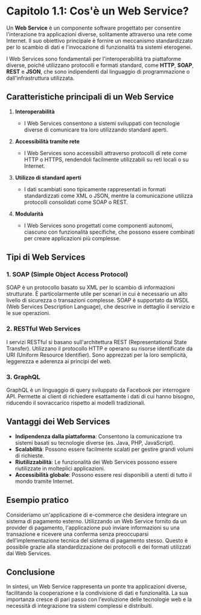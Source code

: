 # Capitolo 1.1: Cos'è un Web Service?

Un **Web Service** è un componente software progettato per consentire l'interazione tra applicazioni diverse, solitamente attraverso una rete come Internet. Il suo obiettivo principale è fornire un meccanismo standardizzato per lo scambio di dati e l'invocazione di funzionalità tra sistemi eterogenei.

I Web Services sono fondamentali per l'interoperabilità tra piattaforme diverse, poiché utilizzano protocolli e formati standard, come **HTTP**, **SOAP**, **REST** e **JSON**, che sono indipendenti dal linguaggio di programmazione o dall'infrastruttura utilizzata.

## Caratteristiche principali di un Web Service

1. **Interoperabilità**
   - I Web Services consentono a sistemi sviluppati con tecnologie diverse di comunicare tra loro utilizzando standard aperti.
   
2. **Accessibilità tramite rete**
   - I Web Services sono accessibili attraverso protocolli di rete come HTTP o HTTPS, rendendoli facilmente utilizzabili su reti locali o su Internet.

3. **Utilizzo di standard aperti**
   - I dati scambiati sono tipicamente rappresentati in formati standardizzati come XML o JSON, mentre la comunicazione utilizza protocolli consolidati come SOAP o REST.

4. **Modularità**
   - I Web Services sono progettati come componenti autonomi, ciascuno con funzionalità specifiche, che possono essere combinati per creare applicazioni più complesse.

## Tipi di Web Services

### 1. SOAP (Simple Object Access Protocol)
SOAP è un protocollo basato su XML per lo scambio di informazioni strutturate. È particolarmente utile per scenari in cui è necessario un alto livello di sicurezza o transazioni complesse. SOAP è supportato da WSDL (Web Services Description Language), che descrive in dettaglio il servizio e le sue operazioni.

### 2. RESTful Web Services
I servizi RESTful si basano sull'architettura REST (Representational State Transfer). Utilizzano il protocollo HTTP e operano su risorse identificate da URI (Uniform Resource Identifier). Sono apprezzati per la loro semplicità, leggerezza e aderenza ai principi del web.

### 3. GraphQL
GraphQL è un linguaggio di query sviluppato da Facebook per interrogare API. Permette ai client di richiedere esattamente i dati di cui hanno bisogno, riducendo il sovraccarico rispetto ai modelli tradizionali.

## Vantaggi dei Web Services

- **Indipendenza dalla piattaforma**: Consentono la comunicazione tra sistemi basati su tecnologie diverse (es. Java, PHP, JavaScript).
- **Scalabilità**: Possono essere facilmente scalati per gestire grandi volumi di richieste.
- **Riutilizzabilità**: Le funzionalità dei Web Services possono essere riutilizzate in molteplici applicazioni.
- **Accessibilità globale**: Possono essere resi disponibili a utenti di tutto il mondo tramite Internet.

## Esempio pratico
Consideriamo un'applicazione di e-commerce che desidera integrare un sistema di pagamento esterno. Utilizzando un Web Service fornito da un provider di pagamento, l'applicazione può inviare informazioni su una transazione e ricevere una conferma senza preoccuparsi dell'implementazione tecnica del sistema di pagamento stesso. Questo è possibile grazie alla standardizzazione dei protocolli e dei formati utilizzati dai Web Services.

## Conclusione
In sintesi, un Web Service rappresenta un ponte tra applicazioni diverse, facilitando la cooperazione e la condivisione di dati e funzionalità. La sua importanza cresce di pari passo con l'evoluzione delle tecnologie web e la necessità di integrazione tra sistemi complessi e distribuiti.

